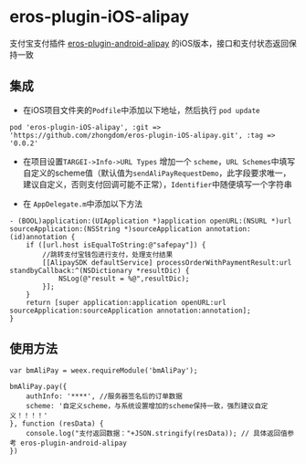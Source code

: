 # eros-plugin-iOS-alipay
支付宝支付插件 [eros-plugin-android-alipay](https://github.com/HirahKong/eros-plugin-android-alipay) 的iOS版本，接口和支付状态返回保持一致

## 集成
- 在iOS项目文件夹的`Podfile`中添加以下地址，然后执行 `pod update`
```
pod 'eros-plugin-iOS-alipay', :git => 'https://github.com/zhongdom/eros-plugin-iOS-alipay.git', :tag => '0.0.2'
```

- 在项目设置`TARGEI->Info->URL Types` 增加一个 `scheme`，`URL Schemes`中填写自定义的scheme值（默认值为`sendAliPayRequestDemo`，此字段要求唯一，建议自定义，否则支付回调可能不正常），`Identifier`中随便填写一个字符串

- 在 `AppDelegate.m`中添加以下方法

```
- (BOOL)application:(UIApplication *)application openURL:(NSURL *)url sourceApplication:(NSString *)sourceApplication annotation:(id)annotation { 
    if ([url.host isEqualToString:@"safepay"]) {
        //跳转支付宝钱包进行支付，处理支付结果
        [[AlipaySDK defaultService] processOrderWithPaymentResult:url standbyCallback:^(NSDictionary *resultDic) {
            NSLog(@"result = %@",resultDic);
        }];
    }
    return [super application:application openURL:url sourceApplication:sourceApplication annotation:annotation];
}

```



## 使用方法
```
var bmAliPay = weex.requireModule('bmAliPay');
  
bmAliPay.pay({
    authInfo: '****', //服务器签名后的订单数据
    scheme: '自定义scheme，与系统设置增加的scheme保持一致，强烈建议自定义！！！！'
}, function (resData) {
    console.log("支付返回数据："+JSON.stringify(resData)); // 具体返回值参考 eros-plugin-android-alipay
}) 
```
